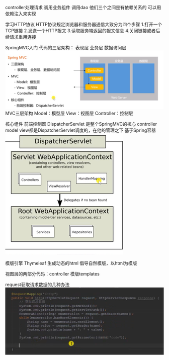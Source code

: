 controller处理请求 调用业务组件 调用dao
他们三个之间是有依赖关系的 可以用依赖注入来实现

学习HTTP协议
HTTP协议规定浏览器和服务器通信大致分为四个步骤
1.打开一个TCP链接
2.发送一个HTTP报文
3.读取服务端返回的报文信息
4.关闭链接或者后续请求重用连接


SpringMVC入门
代码的三层架构：
    表现层 业务层 数据访问层
    ![img.png](img.png)
MVC三层架构
    Model：模型层
    View：视图层
    Controller：控制层

核心组件
    前端控制器 DispatcherServlet
    是整个SpringMVC的核心 
    controller model view都是DispatcherServlet调度的，在他的管理之下 基于Spring容器
![img_1.png](img_1.png)

 模版引擎
    Thymeleaf
    生成动态的html
    倡导自然模版，以html为模版
 

视图层的两部分代码：controller 模版templates

request获取请求数据的几种办法
![img_2.png](img_2.png)